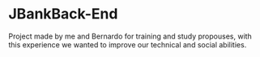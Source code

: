 # JBankBack-End
Project made by me and Bernardo for training and study propouses, with this experience we wanted to improve our technical and social abilities.
